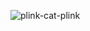 
![plink-cat-plink](https://github.com/abegacheva/abegacheva.github.io/assets/144003753/77a5bd58-ae61-43d4-8511-7c5f04ca2c28)
